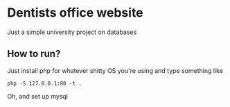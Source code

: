 # Dentists office website
Just a simple university project on databases
## How to run?
Just install php for whatever shitty OS you're using and type something like 
```
php -S 127.0.0.1:80 -t .
```
Oh, and set up mysql
